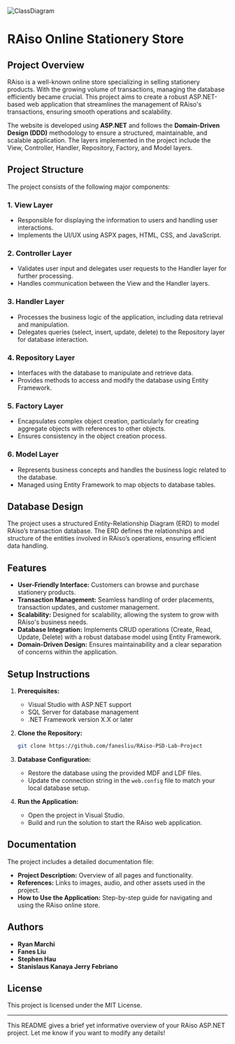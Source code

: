 ![ClassDiagram](https://github.com/user-attachments/assets/cb332b35-e8fe-4a8b-83b4-f288a5659a40)
# RAiso Online Stationery Store

## Project Overview
RAiso is a well-known online store specializing in selling stationery products. With the growing volume of transactions, managing the database efficiently became crucial. This project aims to create a robust ASP.NET-based web application that streamlines the management of RAiso's transactions, ensuring smooth operations and scalability.

The website is developed using **ASP.NET** and follows the **Domain-Driven Design (DDD)** methodology to ensure a structured, maintainable, and scalable application. The layers implemented in the project include the View, Controller, Handler, Repository, Factory, and Model layers.

## Project Structure
The project consists of the following major components:

### 1. **View Layer**
   - Responsible for displaying the information to users and handling user interactions.
   - Implements the UI/UX using ASPX pages, HTML, CSS, and JavaScript.
   
### 2. **Controller Layer**
   - Validates user input and delegates user requests to the Handler layer for further processing.
   - Handles communication between the View and the Handler layers.

### 3. **Handler Layer**
   - Processes the business logic of the application, including data retrieval and manipulation.
   - Delegates queries (select, insert, update, delete) to the Repository layer for database interaction.

### 4. **Repository Layer**
   - Interfaces with the database to manipulate and retrieve data.
   - Provides methods to access and modify the database using Entity Framework.

### 5. **Factory Layer**
   - Encapsulates complex object creation, particularly for creating aggregate objects with references to other objects.
   - Ensures consistency in the object creation process.

### 6. **Model Layer**
   - Represents business concepts and handles the business logic related to the database.
   - Managed using Entity Framework to map objects to database tables.

## Database Design
The project uses a structured Entity-Relationship Diagram (ERD) to model RAiso’s transaction database. The ERD defines the relationships and structure of the entities involved in RAiso’s operations, ensuring efficient data handling.

## Features
- **User-Friendly Interface:** Customers can browse and purchase stationery products.
- **Transaction Management:** Seamless handling of order placements, transaction updates, and customer management.
- **Scalability:** Designed for scalability, allowing the system to grow with RAiso's business needs.
- **Database Integration:** Implements CRUD operations (Create, Read, Update, Delete) with a robust database model using Entity Framework.
- **Domain-Driven Design:** Ensures maintainability and a clear separation of concerns within the application.

## Setup Instructions
1. **Prerequisites:**
   - Visual Studio with ASP.NET support
   - SQL Server for database management
   - .NET Framework version X.X or later

2. **Clone the Repository:**
   ```bash
   git clone https://github.com/fanesliu/RAiso-PSD-Lab-Project
   ```

3. **Database Configuration:**
   - Restore the database using the provided MDF and LDF files.
   - Update the connection string in the `web.config` file to match your local database setup.

4. **Run the Application:**
   - Open the project in Visual Studio.
   - Build and run the solution to start the RAiso web application.

## Documentation
The project includes a detailed documentation file:
- **Project Description:** Overview of all pages and functionality.
- **References:** Links to images, audio, and other assets used in the project.
- **How to Use the Application:** Step-by-step guide for navigating and using the RAiso online store.

## Authors
- **Ryan Marchi**
- **Fanes Liu**
- **Stephen Hau**
- **Stanislaus Kanaya Jerry Febriano**

## License
This project is licensed under the MIT License.

---

This README gives a brief yet informative overview of your RAiso ASP.NET project. Let me know if you want to modify any details!
